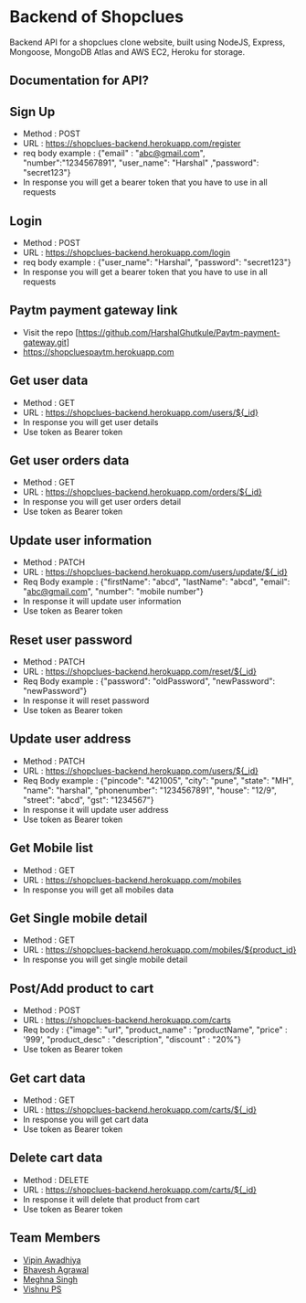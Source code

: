 # Backend of Shopclues

Backend API for a shopclues clone website, built using NodeJS, Express, Mongoose, MongoDB Atlas and AWS EC2, Heroku for storage.

## Documentation for API?

## Sign Up
- Method : POST
- URL : https://shopclues-backend.herokuapp.com/register
- req body example : {"email" : "abc@gmail.com", "number":"1234567891", "user_name": "Harshal" ,"password": "secret123"}
- In response you will get a bearer token that you have to use in all requests

## Login
- Method : POST
- URL : https://shopclues-backend.herokuapp.com/login
- req body example : {"user_name": "Harshal", "password": "secret123"}
- In response you will get a bearer token that you have to use in all requests

## Paytm payment gateway link
- Visit the repo [https://github.com/HarshalGhutkule/Paytm-payment-gateway.git]
- https://shopcluespaytm.herokuapp.com

## Get user data
- Method : GET
- URL : https://shopclues-backend.herokuapp.com/users/${_id}
- In response you will get user details
- Use token as Bearer token

## Get user orders data
- Method : GET
- URL : https://shopclues-backend.herokuapp.com/orders/${_id}
- In response you will get user orders detail
- Use token as Bearer token

## Update user information
- Method : PATCH
- URL : https://shopclues-backend.herokuapp.com/users/update/${_id}
- Req Body example : {"firstName": "abcd", "lastName": "abcd", "email": "abc@gmail.com", "number": "mobile number"}
- In response it will update user information
- Use token as Bearer token

## Reset user password
- Method : PATCH
- URL : https://shopclues-backend.herokuapp.com/reset/${_id}
- Req Body example : {"password": "oldPassword", "newPassword": "newPassword"}
- In response it will reset password
- Use token as Bearer token

## Update user address
- Method : PATCH
- URL : https://shopclues-backend.herokuapp.com/users/${_id}
- Req Body example : {"pincode": "421005", "city": "pune", "state": "MH", "name": "harshal", "phonenumber": "1234567891", "house": "12/9", "street": "abcd", "gst": "1234567"}
- In response it will update user address
- Use token as Bearer token

## Get Mobile list
- Method : GET
- URL : https://shopclues-backend.herokuapp.com/mobiles
- In response you will get all mobiles data

## Get Single mobile detail
- Method : GET
- URL : https://shopclues-backend.herokuapp.com/mobiles/${product_id}
- In response you will get single mobile detail

## Post/Add product to cart
- Method : POST
- URL : https://shopclues-backend.herokuapp.com/carts
- Req body : {"image": "url", "product_name" : "productName", "price" : '999', "product_desc" : "description", "discount" : "20%"}
- Use token as Bearer token

## Get cart data
- Method : GET
- URL : https://shopclues-backend.herokuapp.com/carts/${_id}
- In response you will get cart data
- Use token as Bearer token

## Delete cart data
- Method : DELETE
- URL : https://shopclues-backend.herokuapp.com/carts/${_id}
- In response it will delete that product from cart
- Use token as Bearer token

## Team Members
- [Vipin Awadhiya](https://github.com/Vipin115)
- [Bhavesh Agrawal](https://github.com/Bhavesh-XLV)
- [Meghna Singh](https://github.com/Meghna9027)
- [Vishnu PS](https://github.com/VishnuPScodes)
